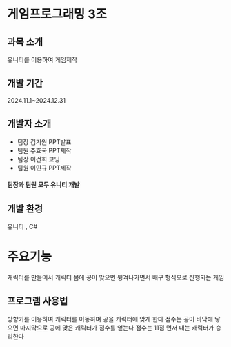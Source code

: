  # 게임프로그래밍 3조

## 과목 소개

유니티를 이용하여 게임제작

## 개발 기간

2024.11.1~2024.12.31

## 개발자 소개

- 팀장 김기원 PPT발표
- 팀원 주효국 PPT제작
- 팀장 이건희 코딩
- 팀원 이민규 PPT제작

#### 팀장과 팀원 모두 유니티 개발
 

## 개발 환경

유니티 , C#

# 주요기능

캐릭터를 만들어서 캐릭터 몸에 공이 맞으면 튕겨나가면서 배구 형식으로 진행되는 게임

## 프로그램 사용법

방향키를 이용하여 캐릭터를 이동하며 공을 캐릭터에 맞게 한다 
점수는 공이 바닥에 닿으면 마지막으로 공에 맞은 캐릭터가 점수를 얻는다
점수는 11점 먼저 내는 캐릭터가 승리한다



